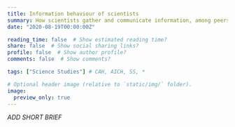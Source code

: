 ```yaml
---
title: Information behaviour of scientists
summary: How scientists gather and communicate information, among peers and with the public? With a focus on COVID-19.
date: "2020-08-19T00:00:00Z"

reading_time: false  # Show estimated reading time?
share: false  # Show social sharing links?
profile: false  # Show author profile?
comments: false  # Show comments?

tags: ["Science Studies"] # CAH, AICH, SS, *

# Optional header image (relative to `static/img/` folder).
image:
  preview_only: true
---
```


*ADD SHORT BRIEF*